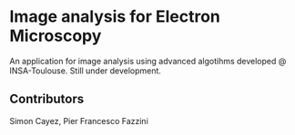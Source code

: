 # Image analysis for Electron Microscopy

An application for image analysis using advanced algotihms developed @ INSA-Toulouse.
Still under development.

## Contributors

Simon Cayez, Pier Francesco Fazzini